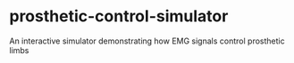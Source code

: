 # prosthetic-control-simulator
An interactive simulator demonstrating how EMG signals control prosthetic limbs
